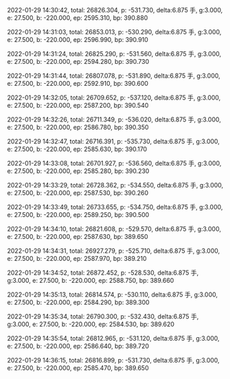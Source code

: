 2022-01-29 14:30:42, total: 26826.304, p: -531.730, delta:6.875 手, g:3.000, e: 27.500, b: -220.000, ep: 2595.310, bp: 390.880

2022-01-29 14:31:03, total: 26853.013, p: -530.290, delta:6.875 手, g:3.000, e: 27.500, b: -220.000, ep: 2596.990, bp: 390.910

2022-01-29 14:31:24, total: 26825.290, p: -531.560, delta:6.875 手, g:3.000, e: 27.500, b: -220.000, ep: 2594.280, bp: 390.730

2022-01-29 14:31:44, total: 26807.078, p: -531.890, delta:6.875 手, g:3.000, e: 27.500, b: -220.000, ep: 2592.910, bp: 390.600

2022-01-29 14:32:05, total: 26709.652, p: -537.120, delta:6.875 手, g:3.000, e: 27.500, b: -220.000, ep: 2587.200, bp: 390.540

2022-01-29 14:32:26, total: 26711.349, p: -536.020, delta:6.875 手, g:3.000, e: 27.500, b: -220.000, ep: 2586.780, bp: 390.350

2022-01-29 14:32:47, total: 26716.391, p: -535.730, delta:6.875 手, g:3.000, e: 27.500, b: -220.000, ep: 2585.630, bp: 390.170

2022-01-29 14:33:08, total: 26701.927, p: -536.560, delta:6.875 手, g:3.000, e: 27.500, b: -220.000, ep: 2585.280, bp: 390.230

2022-01-29 14:33:29, total: 26728.362, p: -534.550, delta:6.875 手, g:3.000, e: 27.500, b: -220.000, ep: 2587.530, bp: 390.260

2022-01-29 14:33:49, total: 26733.655, p: -534.750, delta:6.875 手, g:3.000, e: 27.500, b: -220.000, ep: 2589.250, bp: 390.500

2022-01-29 14:34:10, total: 26821.608, p: -529.570, delta:6.875 手, g:3.000, e: 27.500, b: -220.000, ep: 2587.630, bp: 389.650

2022-01-29 14:34:31, total: 26927.279, p: -525.710, delta:6.875 手, g:3.000, e: 27.500, b: -220.000, ep: 2587.970, bp: 389.210

2022-01-29 14:34:52, total: 26872.452, p: -528.530, delta:6.875 手, g:3.000, e: 27.500, b: -220.000, ep: 2588.750, bp: 389.660

2022-01-29 14:35:13, total: 26814.574, p: -530.110, delta:6.875 手, g:3.000, e: 27.500, b: -220.000, ep: 2584.290, bp: 389.300

2022-01-29 14:35:34, total: 26790.300, p: -532.430, delta:6.875 手, g:3.000, e: 27.500, b: -220.000, ep: 2584.530, bp: 389.620

2022-01-29 14:35:54, total: 26812.965, p: -531.120, delta:6.875 手, g:3.000, e: 27.500, b: -220.000, ep: 2586.640, bp: 389.720

2022-01-29 14:36:15, total: 26816.899, p: -531.730, delta:6.875 手, g:3.000, e: 27.500, b: -220.000, ep: 2585.470, bp: 389.650